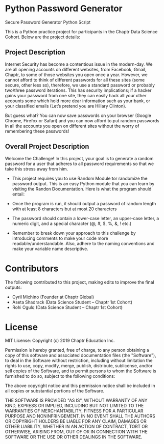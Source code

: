 # Python Password Generator
Secure Password Generator Python Script

This is a Python practice project for participants in the Chaptr Data Science Cohort. Below are the project details:

## Project Description
Internet Security has become a contentious issue in the modern-day. We are all opening accounts on different websites, from Facebook, Gmail, Chaptr, to some of those websites you open once a year. However, we cannot afford to think of different passwords for all these sites (some secure, other less so), therefore, we use a standard password or probably two/three password iterations. This has security implications; if a hacker gains your password from one site, they can easily hack all your other accounts some which hold more dear information such as your bank, or your classified emails (Let’s pretend you are Hillary Clinton).

But guess what? You can now save passwords on your browser (Google Chrome, Firefox or Safari) and you can now afford to put random passwords in all the accounts you open on different sites without the worry of remembering these passwords!

## Overall Project Description
Welcome the Challenge! In this project, your goal is to generate a random password for a user that adheres to all password requirements so that we take this stress away from him.

- This project requires you to use Random Module tor randomize the password output. This is an easy Python module that you can learn by visiting the Randon Documentation. Here is what the program should entail:

- Once the program is run, it should output a password of random length with at least 8 characters but at most 20 characters
- The password should contain a lower-case letter, an upper-case letter, a numeric digit, and a special character (@, #, $, %, &, ! etc.)
- Remember to break down your approach to this challenge by introducing comments to make your code more readable/understandable. Also, adhere to the naming conventions and make your variable name descriptive.

# Contributors
The following contributed to this project, making edits to improve the final outputs:
- Cyril Michino (Founder at Chaptr Global)
- Aseta Shadrack (Data Science Student – Chaptr 1st Cohort)
- Rohi Ogulq (Data Science Student – Chaptr 1st Cohort)

# License
MIT License: Copyright (c) 2019 Chaptr Education Inc.

Permission is hereby granted, free of charge, to any person obtaining a copy
of this software and associated documentation files (the "Software"), to deal
in the Software without restriction, including without limitation the rights
to use, copy, modify, merge, publish, distribute, sublicense, and/or sell
copies of the Software, and to permit persons to whom the Software is
furnished to do so, subject to the following conditions:

The above copyright notice and this permission notice shall be included in all
copies or substantial portions of the Software.

THE SOFTWARE IS PROVIDED "AS IS", WITHOUT WARRANTY OF ANY KIND, EXPRESS OR
IMPLIED, INCLUDING BUT NOT LIMITED TO THE WARRANTIES OF MERCHANTABILITY,
FITNESS FOR A PARTICULAR PURPOSE AND NONINFRINGEMENT. IN NO EVENT SHALL THE
AUTHORS OR COPYRIGHT HOLDERS BE LIABLE FOR ANY CLAIM, DAMAGES OR OTHER
LIABILITY, WHETHER IN AN ACTION OF CONTRACT, TORT OR OTHERWISE, ARISING FROM,
OUT OF OR IN CONNECTION WITH THE SOFTWARE OR THE USE OR OTHER DEALINGS IN THE
SOFTWARE.

